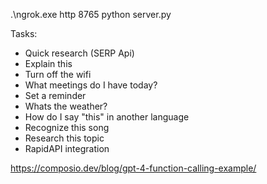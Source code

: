 
.\ngrok.exe http 8765
python server.py

Tasks:
- Quick research (SERP Api)
- Explain this
- Turn off the wifi
- What meetings do I have today?
- Set a reminder 
- Whats the weather?
- How do I say "this" in another language
- Recognize this song
- Research this topic 
- RapidAPI integration

https://composio.dev/blog/gpt-4-function-calling-example/